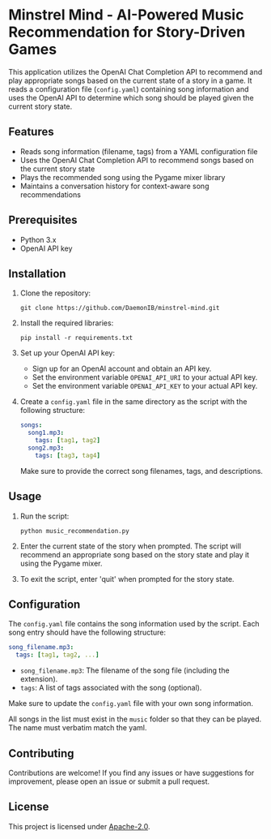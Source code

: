 # Minstrel Mind - AI-Powered Music Recommendation for Story-Driven Games

This application utilizes the OpenAI Chat Completion API to recommend and play appropriate songs based on the current state of a story in a game. It reads a configuration file (`config.yaml`) containing song information and uses the OpenAI API to determine which song should be played given the current story state.

## Features

- Reads song information (filename, tags) from a YAML configuration file
- Uses the OpenAI Chat Completion API to recommend songs based on the current story state
- Plays the recommended song using the Pygame mixer library
- Maintains a conversation history for context-aware song recommendations

## Prerequisites

- Python 3.x
- OpenAI API key

## Installation

1. Clone the repository:

   ```
   git clone https://github.com/DaemonIB/minstrel-mind.git
   ```

2. Install the required libraries:

   ```
   pip install -r requirements.txt
   ```

3. Set up your OpenAI API key:

   - Sign up for an OpenAI account and obtain an API key.
   - Set the environment variable `OPENAI_API_URI` to your actual API key.
   - Set the environment variable `OPENAI_API_KEY` to your actual API key.

4. Create a `config.yaml` file in the same directory as the script with the following structure:

   ```yaml
   songs:
     song1.mp3:
       tags: [tag1, tag2]
     song2.mp3:
       tags: [tag3, tag4]
   ```

   Make sure to provide the correct song filenames, tags, and descriptions.

## Usage

1. Run the script:

   ```
   python music_recommendation.py
   ```

2. Enter the current state of the story when prompted. The script will recommend an appropriate song based on the story state and play it using the Pygame mixer.

3. To exit the script, enter 'quit' when prompted for the story state.

## Configuration

The `config.yaml` file contains the song information used by the script. Each song entry should have the following structure:

```yaml
song_filename.mp3:
  tags: [tag1, tag2, ...]
```

- `song_filename.mp3`: The filename of the song file (including the extension).
- `tags`: A list of tags associated with the song (optional).

Make sure to update the `config.yaml` file with your own song information.

All songs in the list must exist in the `music` folder so that they can be played. The name must verbatim match the yaml.

## Contributing

Contributions are welcome! If you find any issues or have suggestions for improvement, please open an issue or submit a pull request.

## License

This project is licensed under [Apache-2.0](LICENSE).